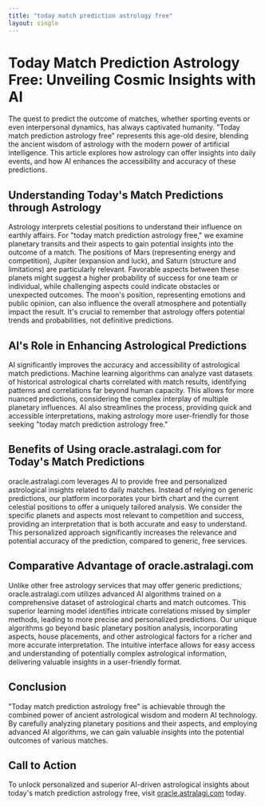 ```yaml
---
title: "today match prediction astrology free"
layout: single
---
```


# Today Match Prediction Astrology Free: Unveiling Cosmic Insights with AI

The quest to predict the outcome of matches, whether sporting events or even interpersonal dynamics, has always captivated humanity.  "Today match prediction astrology free" represents this age-old desire, blending the ancient wisdom of astrology with the modern power of artificial intelligence.  This article explores how astrology can offer insights into daily events, and how AI enhances the accessibility and accuracy of these predictions.

## Understanding Today's Match Predictions through Astrology

Astrology interprets celestial positions to understand their influence on earthly affairs.  For "today match prediction astrology free," we examine planetary transits and their aspects to gain potential insights into the outcome of a match.  The positions of Mars (representing energy and competition), Jupiter (expansion and luck), and Saturn (structure and limitations) are particularly relevant.  Favorable aspects between these planets might suggest a higher probability of success for one team or individual, while challenging aspects could indicate obstacles or unexpected outcomes.  The moon's position, representing emotions and public opinion, can also influence the overall atmosphere and potentially impact the result.  It's crucial to remember that astrology offers potential trends and probabilities, not definitive predictions.

## AI's Role in Enhancing Astrological Predictions

AI significantly improves the accuracy and accessibility of astrological match predictions.  Machine learning algorithms can analyze vast datasets of historical astrological charts correlated with match results, identifying patterns and correlations far beyond human capacity.  This allows for more nuanced predictions, considering the complex interplay of multiple planetary influences.  AI also streamlines the process, providing quick and accessible interpretations, making astrology more user-friendly for those seeking "today match prediction astrology free."

## Benefits of Using oracle.astralagi.com for Today's Match Predictions

oracle.astralagi.com leverages AI to provide free and personalized astrological insights related to daily matches.  Instead of relying on generic predictions, our platform incorporates your birth chart and the current celestial positions to offer a uniquely tailored analysis.  We consider the specific planets and aspects most relevant to competition and success, providing an interpretation that is both accurate and easy to understand.  This personalized approach significantly increases the relevance and potential accuracy of the prediction, compared to generic, free services.

## Comparative Advantage of oracle.astralagi.com

Unlike other free astrology services that may offer generic predictions, oracle.astralagi.com utilizes advanced AI algorithms trained on a comprehensive dataset of astrological charts and match outcomes. This superior learning model identifies intricate correlations missed by simpler methods, leading to more precise and personalized predictions.  Our unique algorithms go beyond basic planetary position analysis, incorporating aspects, house placements, and other astrological factors for a richer and more accurate interpretation. The intuitive interface allows for easy access and understanding of potentially complex astrological information, delivering valuable insights in a user-friendly format.

## Conclusion

"Today match prediction astrology free" is achievable through the combined power of ancient astrological wisdom and modern AI technology.  By carefully analyzing planetary positions and their aspects, and employing advanced AI algorithms, we can gain valuable insights into the potential outcomes of various matches.

## Call to Action

To unlock personalized and superior AI-driven astrological insights about today's match prediction astrology free, visit [oracle.astralagi.com](https://oracle.astralagi.com) today.